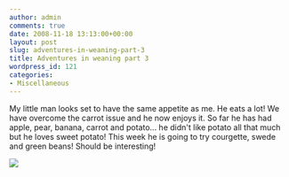 ```yaml
---
author: admin
comments: true
date: 2008-11-18 13:13:00+00:00
layout: post
slug: adventures-in-weaning-part-3
title: Adventures in weaning part 3
wordpress_id: 121
categories:
- Miscellaneous
---
```


My little man looks set to have the same appetite as me. He eats a lot! We have overcome the carrot issue and he now enjoys it. So far he has had apple, pear, banana, carrot and potato... he didn't like potato all that much but he loves sweet potato! This week he is going to try courgette, swede and green beans! Should be interesting!

![](https://blogger.googleusercontent.com/tracker/251139911615938991-4446369603199044652?l=www.outmumbered.com)
